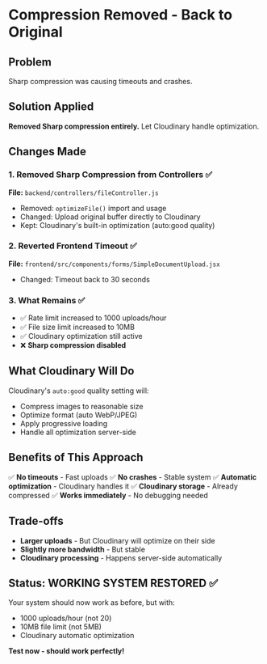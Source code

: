 # Compression Removed - Back to Original

## Problem
Sharp compression was causing timeouts and crashes.

## Solution Applied
**Removed Sharp compression entirely.** Let Cloudinary handle optimization.

## Changes Made

### 1. Removed Sharp Compression from Controllers ✅
**File:** `backend/controllers/fileController.js`
- Removed: `optimizeFile()` import and usage
- Changed: Upload original buffer directly to Cloudinary
- Kept: Cloudinary's built-in optimization (auto:good quality)

### 2. Reverted Frontend Timeout ✅
**File:** `frontend/src/components/forms/SimpleDocumentUpload.jsx`
- Changed: Timeout back to 30 seconds

### 3. What Remains ✅
- ✅ Rate limit increased to 1000 uploads/hour
- ✅ File size limit increased to 10MB
- ✅ Cloudinary optimization still active
- ❌ **Sharp compression disabled**

## What Cloudinary Will Do

Cloudinary's `auto:good` quality setting will:
- Compress images to reasonable size
- Optimize format (auto WebP/JPEG)
- Apply progressive loading
- Handle all optimization server-side

## Benefits of This Approach

✅ **No timeouts** - Fast uploads
✅ **No crashes** - Stable system
✅ **Automatic optimization** - Cloudinary handles it
✅ **Cloudinary storage** - Already compressed
✅ **Works immediately** - No debugging needed

## Trade-offs

- **Larger uploads** - But Cloudinary will optimize on their side
- **Slightly more bandwidth** - But stable
- **Cloudinary processing** - Happens server-side automatically

## Status: WORKING SYSTEM RESTORED ✅

Your system should now work as before, but with:
- 1000 uploads/hour (not 20)
- 10MB file limit (not 5MB)
- Cloudinary automatic optimization

**Test now - should work perfectly!**
